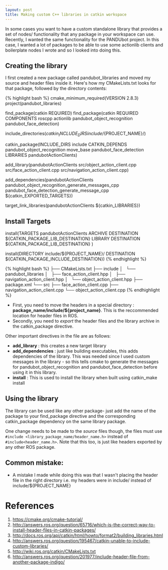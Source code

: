 ```yaml
---
layout: post
title: Making custom C++ libraries in catkin workspace 
---
```



In some cases you want to have a custom standalone library that provides a set 
of nodes/ functionality that any package in your workspace can use. Recently, I 
wanted the same functionality for the PANDUbot project. In this case, I wanted 
a lot of packages to be able to use some actionlib clients and boilerplate nodes
I wrote and so I looked into doing this.

## Creating the library

I first created a new package called pandubot_libraries and moved my source and
header files inside it. Here's how my CMakeLists.txt looks for that package, 
followed by the directory contents:

{% highlight bash %}
cmake_minimum_required(VERSION 2.8.3)
project(pandubot_libraries)

find_package(catkin REQUIRED)
find_package(catkin REQUIRED COMPONENTS roscpp
                                        actionlib
                                        pandubot_object_recognition
                                        pandubot_face_detection)

include_directories(${catkin_INCLUDE_DIRS}
                    include/${PROJECT_NAME}/)

catkin_package(INCLUDE_DIRS   include
               CATKIN_DEPENDS pandubot_object_recognition 
                              move_base
                              pandubot_face_detection
               LIBRARIES      pandubotActionClients)

add_library(pandubotActionClients src/object_action_client.cpp
                                  src/face_action_client.cpp
                                  src/navigation_action_client.cpp)

add_dependencies(pandubotActionClients pandubot_object_recognition_generate_messages_cpp
                                       pandubot_face_detection_generate_message_cpp 
                                       ${catkin_EXPORTED_TARGETS})

target_link_libraries(pandubotActionClients ${catkin_LIBRARIES})


## Install Targets
install(TARGETS pandubotActionClients
        ARCHIVE DESTINATION ${CATKIN_PACKAGE_LIB_DESTINATION}
        LIBRARY DESTINATION ${CATKIN_PACKAGE_LIB_DESTINATION}
       )
       
install(DIRECTORY include/${PROJECT_NAME}/
        DESTINATION ${CATKIN_PACKAGE_INCLUDE_DESTINATION})
{% endhighlight %}

{% highlight bash %}
├── CMakeLists.txt
├── include
│   └── pandubot_libraries
│       ├── face_action_client.hpp
│       ├── navigation_action_client.hpp
│       └── object_action_client.hpp
├── package.xml
└── src
    ├── face_action_client.cpp
    ├── navigation_action_client.cpp
    └── object_action_client.cpp
{% endhighlight %}

- First, you need to move the headers in a special directory : 
  **package_name/include/${project_name}**. This is the reccommended location for 
  header files in ROS. 
- Secondly, you need to *export* the header files and the library archive in the
  catkin_package directive. 

Other important directives in the file are as follows:
- **add_library** : this creates a new target library
- **add_dependencies** : just like building executables, this adds dependencies 
of the library. This was needed since I used custom messages in the library - so
this tells cmake to generate the messages for pandubot_object_recognition and 
pandubot_face_detection before using it in this library.
- **install** : This is used to install the library when built using catkin_make install

## Using the library

The library can be used like any other package- just add the name of the package
to your find_package directive and the corresponding catkin_package dependency 
on the same library package.

One change needs to be made to the *source* files though, the files must use 
`#include <library_package_name/header_name.h>` instead of `#include<header_name.h>`.
Note that this too, is just like headers exported by any other ROS package. 



## Common mistake:
- A mistake I made while doing this was that I wasn't placing the header file 
in the right directory i.e. my headers were in include/ instead of include/${PROJECT_NAME}


# References
1. https://cmake.org/cmake-tutorial/
2. http://answers.ros.org/question/65716/which-is-the-correct-way-to-install-header-files-in-catkin-packages/
3. http://docs.ros.org/api/catkin/html/howto/format2/building_libraries.html
4. http://answers.ros.org/question/195467/catkin-unable-to-include-custom-libraries/
5. http://wiki.ros.org/catkin/CMakeLists.txt
6. http://answers.ros.org/question/201977/include-header-file-from-another-package-indigo/
